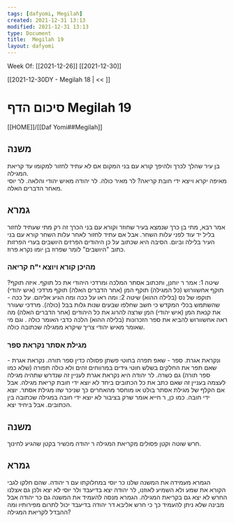 ```yaml
---
tags: [dafyomi, Megilah] 
created: 2021-12-31 13:13
modified: 2021-12-31 13:13
type: Document
title:  Megilah 19
layout: dafyomi
---
```

Week Of: [[2021-12-26]]
[[2021-12-30]]

[[2021-12-30DY - Megilah 18 | << ]] 

# סיכום הדף  Megilah 19

[[HOME]]/[[Daf Yomi##Megilah]]

## משנה
בן עיר שהלך לכרך ולהיפך קורא עם בני המקום אם לא עתיד לחזור למקומו עד קריאת המגילה.  
מאיפה יקרא וייצא ידי חובת קריאה? לר מאיר כולה. לר יהודה מאיש יהודי והלאה. לר יוסי מאחר הדברים האלה. 
## גמרא
אמר רבא, מתי בן כרך שנמצא בעיר שחוזר וקורא עם בני הכרך זה רק מתי שעתיד לחזור בליל יד עוד לפני עלות השחר. אבל אם עתיד לחזור לאחר עלות השחר קורא עם בני העיר בלילה וביום. הסיבה היא שכתוב על כן היהודים הפרזים היושבים בערי הפרזות כתוב "היושבים" לומר שפרוז בן יומו נקרא פרוז.
### מהיכן קורא ויוצא י"ח קריאה
שיטה 1: אמר ר יוחנן, ותכתוב אסתר המלכה ומרדכי היהודי את כל תוקף. איזה תוקף? תוקף אחשוורוש (כל המגילה) תוקף המן (אחר הדברים האלה) תוקף מרדכי (איש יהודי) תוקפו של נס (בלילה ההוא)
שיטה 2: ומה ראו על ככה ומה הגיע אליהם. על ככה - שהשתמש בכלי המקדש כי חשב שחלפו שבעים שנות גלות בבל (כולה). מרדכי שעורר את קנאת המן (איש יהודי) המן שרצה להרוג את כל היהודים  (אחר הדברים האלה) מה ראה אחשוורוש להביא את ספר הזכרונות (בלילה ההוא)
הלכה כדבי האומר כולה . וגם מי שאומר מאיש יהודי צריך שיקרא ממגילה שכתובה כולה.
### מגילת אסתר נקראת ספר
ונקראת אגרת. ספר - שאפ תפרה בחוטי פשתן פסולה כדין ספר תורה. נקראת אגרת - שאם תפר את החלקים בשלש חוטי גידים במרווחים זהים ולא כולה תפורה (שלא כמו ספר תורה) גם כשרה. 
לר יהודה היא נקראת אגרת לעניין זה שנדרש שתהיה מגילה לעצמה בעניין זה שאם כתב את כל הכתובים ביחד לא יוצא ידי חובת קריאת מגילה. אבל אם הקלף של מגילת אסתר בולט או מוחסר מהאחרים כך שניכר שזו מגילת אסתר. יוצא ידי חובה.
כמו כן, ר חייא אומר שרק בציבור לא יוצא ידי חובה במגילה שכתובה בין הכתובים. אבל ביחיד יצא.
## משנה
חרש שוטה וקטן פסולים מקריאת המגילה ר יהודה מכשיר בקטן שהגיע לחינוך.
## גמרא
הגמרא מעמידה את המשנה שלנו כר יוסי במחלוקתו עם ר יהודה.  שהם חלקו לגבי הקורא את שמע ולא השמיע לאוזנו, לר יהודה יצא בדיעבד ולר יוסי לא יצא ולכן גם אצלנו החרש לא יצא גם בקריאת המגילה. 
הגמרא מנסה להעמיד את המשנה גם כר יהודה אבל מבינה שלא ניתן להעמיד כך כי חרש אליבא דר יהודה בדיעבד יכול לתרום  מפירותיו ומה ההבדל לקריאת המגילה?

